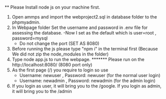 ** Please Install node js on your machine first.
1. Open ammps and import the webproject2.sql in database folder to the phpmyadmin.
2. In Webpage folder Set the username and password in .env file for assessing the database.
	-Now I set as the default which is user=root , password=mysql
	- Do not change the port (SET AS 8080)
3. Before running the js please type "npm i" in the terminal first (Because We did not zip the node_modules in the folder)
4. Type node app.js to run the webpage.
******* Please run on the http://localhost:8080/ (8080 port only)
5. As the first page (/) you require to login so use
	- Username: newuser , Password: newuser (for the normal user login)
	- Username: newadmin , Password: newadmin (for the admin login)
6. If you login as user, it will bring you to the /google.
   If you login as admin, it will bring you to the /admin
